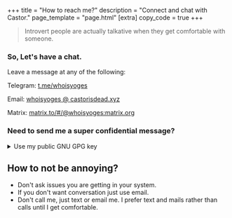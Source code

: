 +++
title = "How to reach me?"
description = "Connect and chat with Castor."
page_template = "page.html"
[extra]
copy_code = true
+++
<blockquote>
Introvert people are actually talkative when they get comfortable with someone.
</blockquote>

### So, Let's have a chat.

Leave a message at any of the following:
<p>Telegram: <a href="https://t.me/whoisyoges" title="Telegram" class="social" target="_blank" rel="noopener nofollow noreferrer">t.me/whoisyoges</a></p>
<p>Email: <a href="mailto:whoisyoges@castorisdead.xyz" target="_blank" rel="noopener nofollow noreferrer" class="social">whoisyoges @ castorisdead.xyz</a></p>
<p>Matrix: <a href="https://matrix.to/#/@whoisyoges:matrix.org" target="_blank" rel="noopener nofollow noreferrer" class="social">matrix.to/#/@whoisyoges:matrix.org</a></p>

### Need to send me a super confidential message?

<details>
    <summary>Use my public GNU GPG key</summary>

FRP: 9A4B 7108 57AD F81C 883B  587A 37DB 5BFE 6ED7 9AD5

[Need help? How to send an encrypted message using public GPG key?](/blog/encrypt-and-decrypt-a-file-using-gpg-keys)

<div class="highlight">
<pre><code id="mypubgpgkey">-----BEGIN PGP PUBLIC KEY BLOCK-----<br>
mQINBGOQU8ABEAC4xJagCzR9hSZNP7q8ukRV387R8cHOfXCSRQYzFWAhfo5HwxJv
/6vQsgFdf/r93qKe5DUJs5k0TKJ5sT1YSbIHVF0wYUuJ8XSGC+gi357PDp2LObVF
w72MMahWnDGL3KiLIKf2lCadY2tygqVbEnIYb6moUdq8fa2ghlqIlHwGMUEObXi9
MU2+8Cu8MPR58axgwwM5rfOzfH2mVdxv7dv5hitipu8Sj7OMDtX71jUL/YshjEp5
JeUQBfxqiCx2EYB6ngxzq7X/K1gRGiEMQiwi88laXwSYEOxEB+W1j0K4SXKQZzzL
ROafnrUNEzdVhBKw0I3JSCcmEbdiUySFM3d6mUlJOmrA3AMHrgNF01+PQvS8I886
Xve8164XvbrEuzBnaDgGb+l3ttoLH2Gfu4bIGM5aJqU2sZqhB0k4GBDG3hJX2frW
BisdlEOit0VTKY15BufYHn+RYKf9vFsD52qjFOFydorSaDAQJIBmGgxMrkOYMEp/
kI76onC+hiPT/HHiiB2cLLbi49Vp4HheH1qyeBtNtbgeXqhj15aCOh4tVMK7TKFf
gThJlab5tOrEjAJULIQO6BgEej32iazn5cbfVZghmWNoetK5t7ZjljMhzY/Y6D1Q
m9j7vvY+RpUExUbkVOx1VCvUrrPSSYMh+azkApIiCB/4i7SU6ERTepf1kwARAQAB
tFtDYXN0b3IgKFNlbmQgdGhlIG1hcCBvZiBvbmUgcGllY2UgdG8gQ2FzdG9yOmNh
c3RvcmlzZGVhZC54eXopIDx3aG9pc3lvZ2VzQGNhc3RvcmlzZGVhZC54eXo+iQJO
BBMBCAA4FiEEmktxCFet+ByIO1h6N9tb/m7XmtUFAmOQU8ACGwMFCwkIBwIGFQoJ
CAsCBBYCAwECHgECF4AACgkQN9tb/m7XmtUJVg//XvtHuUDsTIylSUiWtIrTaeWf
UDc2kuNUyc1e0FukcT2FeasOal1VTB1NKCUHN/zELRbYu1MuAzVs3SY43lP0IJKf
afoSj3yUZpyneLQejxM1tvyBcF/1eq/2sBq4Zgw1UATelci2bOJFYuV3864xVKje
cux93jCVtm2rTDyiIjAlU+t09HhMt+ywiRH2GXynGqO497pfSQRVObiX7dA1Nsuz
kFnsCOPkbft6wthLeW/KHLq+ISFYjDk+Dxaht/HxNSe++fdZ71cuC/0aesk6fW9F
EP9xCvSpLVLBV19zzDpDNzftxDSRdXllYTbEhs/3/XkjMBS4Rapfi8dhkpA4B0x4
ME+58WfwoHxtN77RVQ6bjX4Q7k6Dq6auSJc+oosAJvc6Qg43I5rCpS/imHE3P/fD
Yw04WP7t2dUeT/KZ5wyidwHE6Q1D6u9K3cZuZiPSSt61ttN14wBUmcwG1oBmjuD8
3ck7tbxOMJ4C+HdETMBwahQ7k08DWuOfA6jfBSqUhcbhQzM/PiEtVWorxxT8CQpZ
mSZgJpOZ9lll24lcsgt3wWErNlNfEv5MYT33ssoRh+j1iq0bxAvkQObWBizddeBW
HZRLnmpAg/0i5Cz0QSFEIsXR1yQyLg/kLYPLrHfKvZ+mpgDafnvHxe7sxzrJUB3V
OQ5gqyk/07+ta8YWRuK5Ag0EY5BTwAEQAO2vCiOgkYIpu1tgk95SzJ62BKzq6ngF
Oq0il8D0FNCgw0PmC2D3aTIHiRVtPBlqRdHsAhkHmSKBhI7/JbkZ4X3f2Y32Gc6/
LSvBo0NM0tSkSFqk64AXsJzgfXTd0jOtRhn2LnVVVROCH8mmAR7O6eXiYEN/n5J9
RKEOQWCelLaUvzwGUvj/mn1Vn9rFhHFhuyH/FtGBbe6623pydKQ8PncNgRrNK+BR
fJBfs+KyBapXLZW4fIgW1wW3xSbfRyWQ5IDIDQsfo7cUZsc8nRcJWrYy3IwCGCCX
jPMjjR+4vkKQS5yGnMOpa55QzWAWmisOACKNBaTZhykau1sxFxrH9Pc1YekK/+N3
LD6ucbZTa1DaxZEKT2TU6lyqHSUS+H9OASmhsryLqqekiesNBg0rui1sbixuiSVY
jGB4v+6flJjKMk+4m4ATQu4xFKjONh0uFQbjaJH8gu/25EQKro5TZgfMfhaBBdE2
VFh20khM/QakSSs7SPHW84plWnjzFq3i0FwG1uoa1LJ6cL3I4or6hFRFeB8Axt3Y
F9ED80TfDxKXnOWb5XyyZ3YycexA5X6HzZxsn2naRfveu9dQga+SPdm2B9rwAjWi
VwwNUUpbGduzs+9p7rDAgQAtDXJfnJArfX/Ka17hlMvToQuGJLSgSXbBVjArxKq5
hnLbIe202Zx9ABEBAAGJAjYEGAEIACAWIQSaS3EIV634HIg7WHo321v+btea1QUC
Y5BTwAIbDAAKCRA321v+btea1XY7D/47olLttTkQ91GM//61VfLEPiWoRAN1enYO
AkS1Pe0st6V6zo2dZVnT5+mpteBf5AxYqL+I7nSyYQfm9s7Kf5kAxH1QP0NL/r11
Seb7/egcvjEPeJJ/IvYnmIvFlXu5kX6k8R5F5wxfrBxQKv0x+C79nCTT3yIKMzhX
hVfE1DGedErg/qbvY2AZjEbCX2Uz2QkIunUHnsxOQtm+0E0vT2XIC5Mcf+rl3M3s
aT1BlfRHNE7x8ZBWv1tnVr/vSu4CfUwiEsSooN1wPHWdpFZnEGEXi9aUnYDmfVXA
BusztH4q1pFa7kgm+5d4OW2Bf6RKCN4p9WSme3z4yUzIREjmTWMJWVDdjiFOuEl9
K/ECQqEKUlWlpVT6zk6+ctiWI4p4KOiCnU30DbG9D+XFrldEGmz8PCPN+jM/U7tj
799nz22OZKd035+a+nAQRGZJzHRYM1Z/2YABn9Vw9JhP/DqzGZRqpVsWFs8admIE
/q5uraMRU5ET1d9412gIm6GeR8N1XDanV445l6R/PwfvgT8u6Z1yzPy+2QM5OvMZ
DLC62Vm3QP8ZAnnMuhkpaE5J5N5TDJ35J8MffFAeM/5bdtpGfKApwyLYaxLn7Z4c
H7hMRQG1rCcwKmNtbeiQB/qFFc9pJ+qILlD+j6k8UlaPKFvep0E1cKZ8lCeHruo5
dz6LzfvCQA==
=kdBc
-----END PGP PUBLIC KEY BLOCK-----

</code>
<button id="mypubgpgkeybtn" type="button" onclick="copyCode('mypubgpgkey','mypubgpgkeybtn')" value="click">Copy</button>
</pre>
</div>
</details>

## How to not be annoying?

- Don't ask issues you are getting in your system.
- If you don't want conversation just use email.
- Don't call me, just text or email me. I prefer text and mails rather than calls until I get comfortable.
